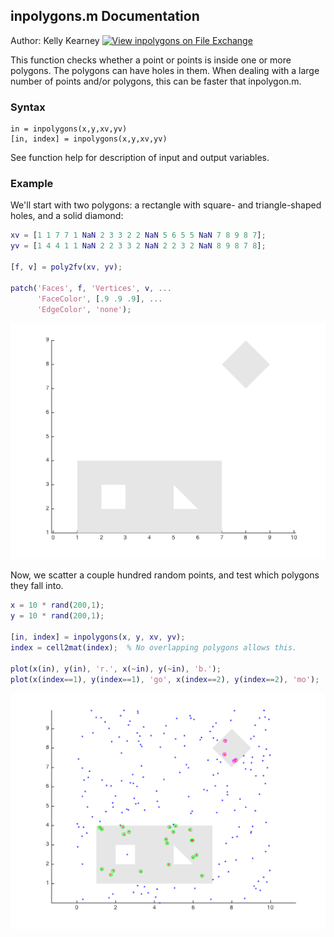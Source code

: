 ## inpolygons.m Documentation
Author: Kelly Kearney 
[![View inpolygons on File Exchange](https://www.mathworks.com/matlabcentral/images/matlab-file-exchange.svg)](https://www.mathworks.com/matlabcentral/fileexchange/7187-inpolygons)

This function checks whether a point or points is inside one or more polygons.
The polygons can have holes in them.  When dealing with a large number of points and/or polygons, this can be faster that inpolygon.m.

### Syntax

```
in = inpolygons(x,y,xv,yv)
[in, index] = inpolygons(x,y,xv,yv)
```
See function help for description of input and output variables.

### Example

We'll start with two polygons: a rectangle with square- and triangle-shaped holes, and a solid diamond:

```matlab
xv = [1 1 7 7 1 NaN 2 3 3 2 2 NaN 5 6 5 5 NaN 7 8 9 8 7];
yv = [1 4 4 1 1 NaN 2 2 3 3 2 NaN 2 2 3 2 NaN 8 9 8 7 8];

[f, v] = poly2fv(xv, yv);

patch('Faces', f, 'Vertices', v, ...
      'FaceColor', [.9 .9 .9], ...
      'EdgeColor', 'none');
```

![inpolygons1](inpolygons_readme_01.png)

Now, we scatter a couple hundred random points, and test which polygons they fall into.

```matlab
x = 10 * rand(200,1); 
y = 10 * rand(200,1);

[in, index] = inpolygons(x, y, xv, yv);
index = cell2mat(index);  % No overlapping polygons allows this.

plot(x(in), y(in), 'r.', x(~in), y(~in), 'b.');
plot(x(index==1), y(index==1), 'go', x(index==2), y(index==2), 'mo');
```


![inpolygons2](inpolygons_readme_02.png)



